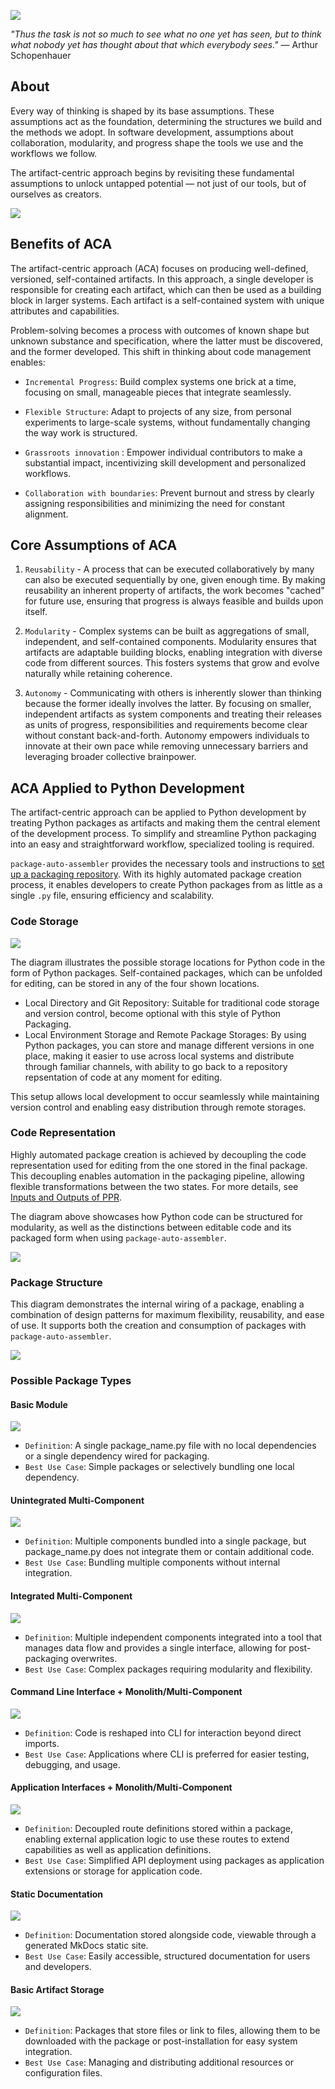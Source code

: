 ![](images/package_auto_assembler-aca_logo.png)


*"Thus the task is not so much to see what no one yet has seen, but to think what nobody yet has thought about that which everybody sees."* — Arthur Schopenhauer


## About

Every way of thinking is shaped by its base assumptions. These assumptions act as the foundation, determining the structures we build and the methods we adopt. In software development, assumptions about collaboration, modularity, and progress shape the tools we use and the workflows we follow.

The artifact-centric approach begins by revisiting these fundamental assumptions to unlock untapped potential — not just of our tools, but of ourselves as creators.

![](images/package_auto_assembler-aca_flow.png)

## Benefits of ACA

The artifact-centric approach (ACA) focuses on producing well-defined, versioned, self-contained artifacts. In this approach, a single developer is responsible for creating each artifact, which can then be used as a building block in larger systems. Each artifact is a self-contained system with unique attributes and capabilities.

Problem-solving becomes a process with outcomes of known shape but unknown substance and specification, where the latter must be discovered, and the former developed. This shift in thinking about code management enables:

- `Incremental Progress`:  Build complex systems one brick at a time, focusing on small, manageable pieces that integrate seamlessly.

- `Flexible Structure`: Adapt to projects of any size, from personal experiments to large-scale systems, without fundamentally changing the way work is structured.

- `Grassroots innovation` : Empower individual contributors to make a substantial impact, incentivizing skill development and personalized workflows.

- `Collaboration with boundaries`: Prevent burnout and stress by clearly assigning responsibilities and minimizing the need for constant alignment.



## Core Assumptions of ACA

1. `Reusability` - A process that can be executed collaboratively by many can also be executed sequentially by one, given enough time. By making reusability an inherent property of artifacts, the work becomes "cached" for future use, ensuring that progress is always feasible and builds upon itself.

2. `Modularity` - Complex systems can be built as aggregations of small, independent, and self-contained components. Modularity ensures that artifacts are adaptable building blocks, enabling integration with diverse code from different sources. This fosters systems that grow and evolve naturally while retaining coherence.

3. `Autonomy` - Communicating with others is inherently slower than thinking because the former ideally involves the latter. By focusing on smaller, independent artifacts as system components and treating their releases as units of progress, responsibilities and requirements become clear without constant back-and-forth. Autonomy empowers individuals to innovate at their own pace while removing unnecessary barriers and leveraging broader collective brainpower.


## ACA Applied to Python Development 


The artifact-centric approach can be applied to Python development by treating Python packages as artifacts and making them the central element of the development process. To simplify and streamline Python packaging into an easy and straightforward workflow, specialized tooling is required.

`package-auto-assembler` provides the necessary tools and instructions to [set up a packaging repository](https://kiril-mordan.github.io/reusables/package_auto_assembler/python_packaging_repo/#inputs-and-outputs-of-ppr). With its highly automated package creation process, it enables developers to create Python packages from as little as a single `.py` file, ensuring efficiency and scalability.

### Code Storage

![](images/package_auto_assembler-code_movement.png)


The diagram illustrates the possible storage locations for Python code in the form of Python packages. Self-contained packages, which can be unfolded for editing, can be stored in any of the four shown locations.

- Local Directory and Git Repository: Suitable for traditional code storage and version control, become optional with this style of Python Packaging.
- Local Environment Storage and Remote Package Storages: By using Python packages, you can store and manage different versions in one place, making it easier to use across local systems and distribute through familiar channels, with ability to go back to a repository repsentation of code at any moment for editing.

This setup allows local development to occur seamlessly while maintaining version control and enabling easy distribution through remote storages.


### Code Representation

Highly automated package creation is achieved by decoupling the code representation used for editing from the one stored in the final package. This decoupling enables automation in the packaging pipeline, allowing flexible transformations between the two states. For more details, see [Inputs and Outputs of PPR](https://kiril-mordan.github.io/reusables/package_auto_assembler/python_packaging_repo/#inputs-and-outputs-of-ppr).

The diagram above showcases how Python code can be structured for modularity, as well as the distinctions between editable code and its packaged form when using `package-auto-assembler`.

![](images/package_auto_assembler-modular_design.png)


### Package Structure

This diagram demonstrates the internal wiring of a package, enabling a combination of design patterns for maximum flexibility, reusability, and ease of use. It supports both the creation and consumption of packages with `package-auto-assembler`.

![](images/package_auto_assembler-package_structure.png)

### Possible Package Types

#### Basic Module

![](images/package_auto_assembler-pattern_1.png)

- `Definition`: A single package_name.py file with no local dependencies or a single dependency wired for packaging.
- `Best Use Case`: Simple packages or selectively bundling one local dependency.


#### Unintegrated Multi-Component

![](images/package_auto_assembler-pattern_2.png)

- `Definition`: Multiple components bundled into a single package, but package_name.py does not integrate them or contain additional code.
- `Best Use Case`: Bundling multiple components without internal integration.

#### Integrated Multi-Component

![](images/package_auto_assembler-pattern_3.png)

- `Definition`: Multiple independent components integrated into a tool that manages data flow and provides a single interface, allowing for post-packaging overwrites.
- `Best Use Case`: Complex packages requiring modularity and flexibility.

#### Command Line Interface + Monolith/Multi-Component

![](images/package_auto_assembler-pattern_4.png)

- `Definition`: Code is reshaped into CLI for interaction beyond direct imports.
- `Best Use Case`: Applications where CLI is preferred for easier testing, debugging, and usage.

#### Application Interfaces + Monolith/Multi-Component

![](images/package_auto_assembler-pattern_5.png)

- `Definition`: Decoupled route definitions stored within a package, enabling external application logic to use these routes to extend capabilities as well as application definitions.
- `Best Use Case`: Simplified API deployment using packages as application extensions or storage for application code.

#### Static Documentation

![](images/package_auto_assembler-pattern_6.png)

- `Definition`: Documentation stored alongside code, viewable through a generated MkDocs static site.
- `Best Use Case`: Easily accessible, structured documentation for users and developers.

#### Basic Artifact Storage

![](images/package_auto_assembler-pattern_7.png)

- `Definition`: Packages that store files or link to files, allowing them to be downloaded with the package or post-installation for easy system integration.
- `Best Use Case`: Managing and distributing additional resources or configuration files.


